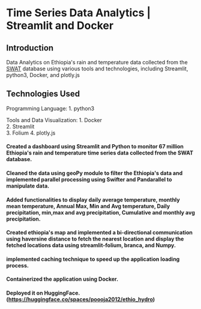 # Time Series Data Analytics | Streamlit and Docker

## Introduction

Data Analytics on Ethiopia's rain and temperature data collected from the [SWAT](https://swat.tamu.edu/data/) database using various tools and technologies, including Streamlit, python3, Docker, and plotly.js

## Technologies Used
Programming Language: 
    1. python3

Tools and Data Visualization:
    1. Docker <br>
    2. Streamlit <br>
    3. Folium
    4. plotly.js



#### Created a dashboard using Streamlit and Python to monitor 67 million Ethiopia's rain and temperature time series data collected from the SWAT database. 
#### Cleaned the data using geoPy module to filter the Ethiopia's data and implemented parallel processing using Swifter and Pandarallel to manipulate data. 
#### Added functionalities to display daily average temperature, monthly mean temperature, Annual Max, Min and Avg temperature, Daily precipitation, min,max and avg precipitation, Cumulative and monthly avg precipitation. 
#### Created ethiopia's map and implemented a bi-directional communication using haversine distance to fetch the nearest location and display the fetched locations data using streamlit-folium, branca, and Numpy.
#### implemented caching technique to speed up the application loading process. 
#### Containerized the application using Docker. 
#### Deployed it on HuggingFace. (https://huggingface.co/spaces/poooja2012/ethio_hydro) 

